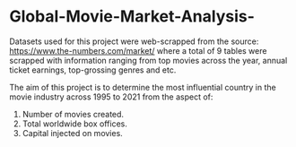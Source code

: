 # Global-Movie-Market-Analysis-


Datasets used for this project were web-scrapped from the source: https://www.the-numbers.com/market/ where a total of 9 tables were scrapped with information ranging from top movies across the year, annual ticket earnings, top-grossing genres and etc.

The aim of this project is to determine the most influential country in the movie industry across 1995 to 2021 from the aspect of:

1. Number of movies created.
2. Total worldwide box offices.
3. Capital injected on movies.

